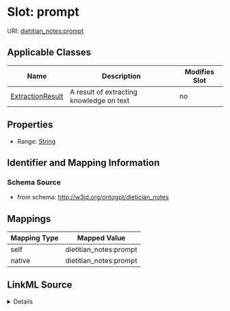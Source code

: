 

# Slot: prompt

URI: [dietitian_notes:prompt](dietitian_notes:prompt)



<!-- no inheritance hierarchy -->





## Applicable Classes

| Name | Description | Modifies Slot |
| --- | --- | --- |
| [ExtractionResult](ExtractionResult.md) | A result of extracting knowledge on text |  no  |







## Properties

* Range: [String](String.md)





## Identifier and Mapping Information







### Schema Source


* from schema: http://w3id.org/ontogpt/dietician_notes




## Mappings

| Mapping Type | Mapped Value |
| ---  | ---  |
| self | dietitian_notes:prompt |
| native | dietitian_notes:prompt |




## LinkML Source

<details>
```yaml
name: prompt
from_schema: http://w3id.org/ontogpt/dietician_notes
rank: 1000
alias: prompt
owner: ExtractionResult
domain_of:
- ExtractionResult
range: string

```
</details>